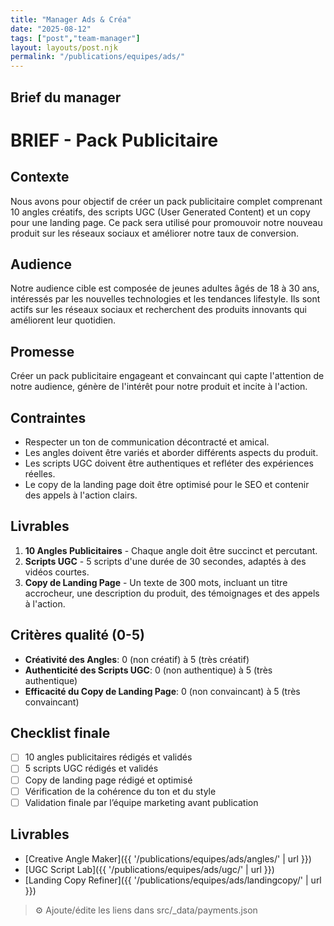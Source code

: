 ```yaml
---
title: "Manager Ads & Créa"
date: "2025-08-12"
tags: ["post","team-manager"]
layout: layouts/post.njk
permalink: "/publications/equipes/ads/"
---
```

## Brief du manager

# BRIEF - Pack Publicitaire

## Contexte
Nous avons pour objectif de créer un pack publicitaire complet comprenant 10 angles créatifs, des scripts UGC (User Generated Content) et un copy pour une landing page. Ce pack sera utilisé pour promouvoir notre nouveau produit sur les réseaux sociaux et améliorer notre taux de conversion.

## Audience
Notre audience cible est composée de jeunes adultes âgés de 18 à 30 ans, intéressés par les nouvelles technologies et les tendances lifestyle. Ils sont actifs sur les réseaux sociaux et recherchent des produits innovants qui améliorent leur quotidien.

## Promesse
Créer un pack publicitaire engageant et convaincant qui capte l'attention de notre audience, génère de l'intérêt pour notre produit et incite à l'action.

## Contraintes
- Respecter un ton de communication décontracté et amical.
- Les angles doivent être variés et aborder différents aspects du produit.
- Les scripts UGC doivent être authentiques et refléter des expériences réelles.
- Le copy de la landing page doit être optimisé pour le SEO et contenir des appels à l'action clairs.

## Livrables
1. **10 Angles Publicitaires** - Chaque angle doit être succinct et percutant.
2. **Scripts UGC** - 5 scripts d'une durée de 30 secondes, adaptés à des vidéos courtes.
3. **Copy de Landing Page** - Un texte de 300 mots, incluant un titre accrocheur, une description du produit, des témoignages et des appels à l'action.

## Critères qualité (0-5)
- **Créativité des Angles**: 0 (non créatif) à 5 (très créatif)
- **Authenticité des Scripts UGC**: 0 (non authentique) à 5 (très authentique)
- **Efficacité du Copy de Landing Page**: 0 (non convaincant) à 5 (très convaincant)

## Checklist finale
- [ ] 10 angles publicitaires rédigés et validés
- [ ] 5 scripts UGC rédigés et validés
- [ ] Copy de landing page rédigé et optimisé
- [ ] Vérification de la cohérence du ton et du style
- [ ] Validation finale par l’équipe marketing avant publication

## Livrables
- [Creative Angle Maker]({{ '/publications/equipes/ads/angles/' | url }})
- [UGC Script Lab]({{ '/publications/equipes/ads/ugc/' | url }})
- [Landing Copy Refiner]({{ '/publications/equipes/ads/landingcopy/' | url }})

> ⚙️ Ajoute/édite les liens dans src/_data/payments.json
